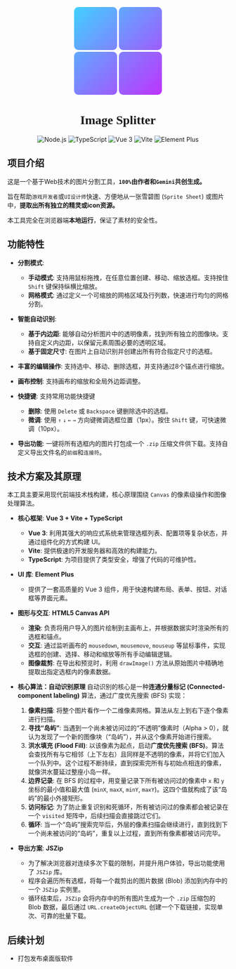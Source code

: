 <div align="center">

[![doocs-md](public/logo.svg)](https://github.com/doocs/md)

</div>

<h1 align="center" style="font-family: 'Roboto Slab', serif;">Image Splitter</h1>

<div align="center">

![Node.js](https://img.shields.io/badge/Node.js-16.x%2B-brightgreen) ![TypeScript](https://img.shields.io/badge/TypeScript-007ACC?logo=typescript&logoColor=white) ![Vue 3](https://img.shields.io/badge/Vue-3-4FC08D?logo=vue.js&logoColor=white) ![Vite](https://img.shields.io/badge/Vite-5-purple?logo=vite&logoColor=white)  ![Element Plus](https://img.shields.io/badge/Element--Plus-409EFF?logo=element-plus&logoColor=white)

</div>

## 项目介绍

这是一个基于Web技术的图片分割工具，**`100%`由作者和`Gemini`共创生成。**

旨在帮助`游戏开发者`或`UI设计师`快速、方便地从一张雪碧图 (`Sprite Sheet`) 或图片中，**提取出所有独立的精灵或icon资源。**

本工具完全在浏览器端**本地运行**，保证了素材的安全性。

## 功能特性

- **分割模式**:
    - **手动模式**: 支持用鼠标拖拽，在任意位置创建、移动、缩放选框。支持按住 `Shift` 键保持纵横比缩放。
    - **网格模式**: 通过定义一个可缩放的网格区域及行列数，快速进行均匀的网格分割。

- **智能自动识别**:
    - **基于内边距**: 能够自动分析图片中的透明像素，找到所有独立的图像块。支持自定义内边距，以保留元素周围必要的透明区域。
    - **基于固定尺寸**: 在图片上自动识别并创建出所有符合指定尺寸的选框。

- **丰富的编辑操作**: 支持选中、移动、删除选框，并支持通过8个锚点进行缩放。
- **画布控制**: 支持画布的缩放和全局外边距调整。

- **快捷键**: 支持常用功能快捷键
    - **删除**: 使用 `Delete` 或 `Backspace` 键删除选中的选框。
    - **微调**: 使用 `↑` `↓` `←` `→` 方向键微调选框位置（1px）。按住 `Shift` 键，可快速微调（10px）。

- **导出功能**: 一键将所有选框内的图片打包成一个 `.zip` 压缩文件供下载。支持自定义导出文件名的`前缀`和`连接符`。

## 技术方案及其原理

本工具主要采用现代前端技术栈构建，核心原理围绕 `Canvas` 的像素级操作和图像处理算法。

- **核心框架**: **Vue 3 + Vite + TypeScript**
  - **Vue 3**: 利用其强大的响应式系统来管理选框列表、配置项等复杂状态，并通过组件化的方式构建 UI。
  - **Vite**: 提供极速的开发服务器和高效的构建能力。
  - **TypeScript**: 为项目提供了类型安全，增强了代码的可维护性。

- **UI 库**: **Element Plus**
  - 提供了一套高质量的 Vue 3 组件，用于快速构建布局、表单、按钮、对话框等界面元素。

- **图形与交互**: **HTML5 Canvas API**
  - **渲染**: 负责将用户导入的图片绘制到主画布上，并根据数据实时渲染所有的选框和锚点。
  - **交互**: 通过监听画布的 `mousedown`, `mousemove`, `mouseup` 等鼠标事件，实现选框的创建、选择、移动和缩放等所有手动编辑逻辑。
  - **图像裁剪**: 在导出和预览时，利用 `drawImage()` 方法从原始图片中精确地提取出指定选框内的像素数据。

- **核心算法：自动识别原理**
  自动识别的核心是一种**连通分量标记 (Connected-component labeling)** 算法，通过广度优先搜索 (BFS) 实现：
  1.  **像素扫描**: 将整个图片看作一个二维像素网格。算法从左上到右下逐个像素进行扫描。
  2.  **寻找“岛屿”**: 当遇到一个尚未被访问过的“不透明”像素时（Alpha > 0），就认为发现了一个新的图像块（“岛屿”），并从这个像素开始进行搜索。
  3.  **洪水填充 (Flood Fill)**: 以该像素为起点，启动**广度优先搜索 (BFS)**。算法会查找所有与它相邻（上下左右）且同样是不透明的像素，并将它们加入一个队列中。这个过程不断持续，直到探索完所有与初始点相连的像素，就像洪水蔓延过整座小岛一样。
  4.  **边界记录**: 在 BFS 的过程中，用变量记录下所有被访问过的像素中 `x` 和 `y` 坐标的最小值和最大值 (`minX`, `maxX`, `minY`, `maxY`)。这四个值就构成了该“岛屿”的最小外接矩形。
  5.  **访问标记**: 为了防止重复识别和死循环，所有被访问过的像素都会被记录在一个 `visited` 矩阵中，后续扫描会直接跳过它们。
  6.  **循环**: 当一个“岛屿”搜索完毕后，外层的像素扫描会继续进行，直到找到下一个尚未被访问的“岛屿”，重复以上过程，直到所有像素都被访问完毕。

- **导出方案**: **JSZip**
  - 为了解决浏览器对连续多次下载的限制，并提升用户体验，导出功能使用了 `JSZip` 库。
  - 程序会遍历所有选框，将每一个裁剪出的图片数据 (Blob) 添加到内存中的一个 `JSZip` 实例里。
  - 循环结束后，`JSZip` 会将内存中的所有图片生成为一个 `.zip` 压缩包的 Blob 数据，最后通过 `URL.createObjectURL` 创建一个下载链接，实现单次、可靠的批量下载。

## 后续计划
- 打包发布桌面版软件